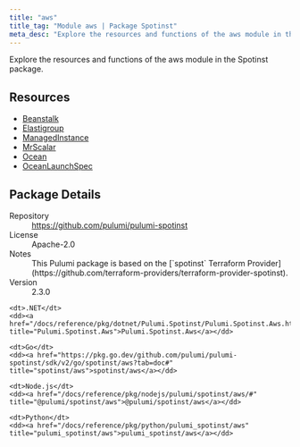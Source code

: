 ```yaml
---
title: "aws"
title_tag: "Module aws | Package Spotinst"
meta_desc: "Explore the resources and functions of the aws module in the Spotinst package."
---
```


<!-- WARNING: this file was generated by Pulumi Docs Generator. -->
<!-- Do not edit by hand unless you're certain you know what you are doing! -->

Explore the resources and functions of the aws module in the Spotinst package.

<h2 id="resources">Resources</h2>
<ul class="api">
    <li><a href="beanstalk" title="Beanstalk"><span class="symbol resource"></span>Beanstalk</a></li>
    <li><a href="elastigroup" title="Elastigroup"><span class="symbol resource"></span>Elastigroup</a></li>
    <li><a href="managedinstance" title="ManagedInstance"><span class="symbol resource"></span>ManagedInstance</a></li>
    <li><a href="mrscalar" title="MrScalar"><span class="symbol resource"></span>MrScalar</a></li>
    <li><a href="ocean" title="Ocean"><span class="symbol resource"></span>Ocean</a></li>
    <li><a href="oceanlaunchspec" title="OceanLaunchSpec"><span class="symbol resource"></span>OceanLaunchSpec</a></li>
</ul>

<h2 id="package-details">Package Details</h2>
<dl class="package-details">
	<dt>Repository</dt>
	<dd><a href="https://github.com/pulumi/pulumi-spotinst">https://github.com/pulumi/pulumi-spotinst</a></dd>
	<dt>License</dt>
	<dd>Apache-2.0</dd>
	<dt>Notes</dt>
	<dd>This Pulumi package is based on the [`spotinst` Terraform Provider](https://github.com/terraform-providers/terraform-provider-spotinst).</dd>
	<dt>Version</dt>
	<dd>2.3.0</dd>
</dl>



<dl class="tabular">

    <dt>.NET</dt>
    <dd><a href="/docs/reference/pkg/dotnet/Pulumi.Spotinst/Pulumi.Spotinst.Aws.html" title="Pulumi.Spotinst.Aws">Pulumi.Spotinst.Aws</a></dd>

    <dt>Go</dt>
    <dd><a href="https://pkg.go.dev/github.com/pulumi/pulumi-spotinst/sdk/v2/go/spotinst/aws?tab=doc#" title="spotinst/aws">spotinst/aws</a></dd>

    <dt>Node.js</dt>
    <dd><a href="/docs/reference/pkg/nodejs/pulumi/spotinst/aws/#" title="@pulumi/spotinst/aws">@pulumi/spotinst/aws</a></dd>

    <dt>Python</dt>
    <dd><a href="/docs/reference/pkg/python/pulumi_spotinst/aws" title="pulumi_spotinst/aws">pulumi_spotinst/aws</a></dd>

</dl>

